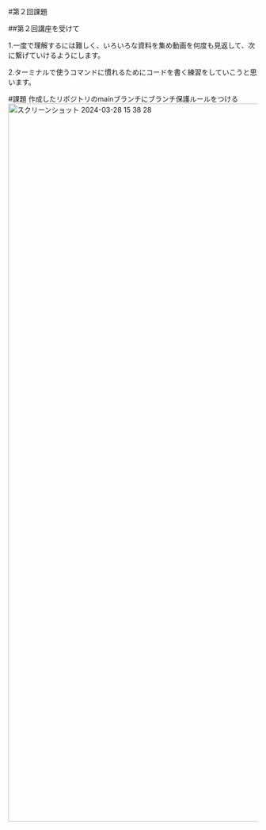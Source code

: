 #第２回課題

##第２回講座を受けて

1.一度で理解するには難しく、いろいろな資料を集め動画を何度も見返して、次に繋げていけるようにします。

2.ターミナルで使うコマンドに慣れるためにコードを書く練習をしていこうと思います。



#課題
作成したリポジトリのmainブランチにブランチ保護ルールをつける
<img width="1448" alt="スクリーンショット 2024-03-28 15 38 28" src="https://github.com/misaki36/RaiseTech/assets/165126124/72bdb1e6-8791-4642-86c0-ff91224a9a38">
